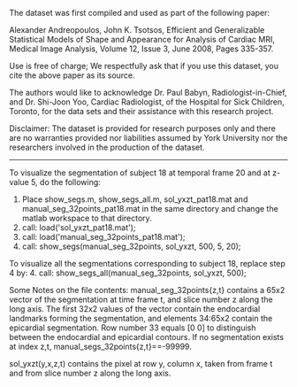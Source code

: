 The dataset was first compiled and used as part of the following paper:

Alexander Andreopoulos, John K. Tsotsos, Efficient and Generalizable Statistical Models
of Shape and Appearance for Analysis of Cardiac MRI, Medical Image Analysis,
Volume 12, Issue 3, June 2008, Pages 335-357.

Use is free of charge; We respectfully ask that if you use this dataset,
you cite the above paper as its source.

The authors would like to acknowledge Dr. Paul Babyn, Radiologist-in-Chief,
and Dr. Shi-Joon Yoo, Cardiac Radiologist, of the Hospital for Sick
Children, Toronto, for the data sets and their assistance with this
research project.

Disclaimer: The dataset is provided for research purposes only and
there are no warranties provided nor liabilities assumed by York
University nor the researchers involved in the production of the dataset. 


------------------------------------------------------------------------------------


To visualize the segmentation of subject 18 at temporal frame 20 and at z-value 5,
do the following:

1. Place show_segs.m, show_segs_all.m, sol_yxzt_pat18.mat and manual_seg_32points_pat18.mat 
   in the same directory and change the matlab workspace to that directory.
2. call: load('sol_yxzt_pat18.mat');
3. call: load('manual_seg_32points_pat18.mat');
4. call: show_segs(manual_seg_32points, sol_yxzt, 500, 5, 20);

To visualize all the segmentations corresponding to subject 18, replace step 4 by:
4. call: show_segs_all(manual_seg_32points, sol_yxzt, 500);


Some Notes on the file contents:
manual_seg_32points{z,t} contains a 65x2 vector of the segmentation at time frame t, 
and slice number z along the long axis. The first 32x2 values of the vector 
contain the endocardial landmarks forming the segmentation, and
elements 34:65x2 contain the epicardial segmentation. Row number 33
equals [0 0] to distinguish between the endocardial and epicardial contours. If no
segmentation exists at index z,t, manual_segs_32points{z,t}==-99999.

sol_yxzt(y,x,z,t) contains the pixel at row y, column x, taken from frame t and from
slice number z along the long axis.




